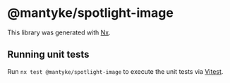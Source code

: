 # @mantyke/spotlight-image

This library was generated with [Nx](https://nx.dev).

## Running unit tests

Run `nx test @mantyke/spotlight-image` to execute the unit tests via [Vitest](https://vitest.dev/).
